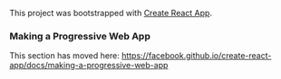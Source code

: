 This project was bootstrapped with [Create React App](https://github.com/facebook/create-react-app).

### Making a Progressive Web App

This section has moved here: https://facebook.github.io/create-react-app/docs/making-a-progressive-web-app
